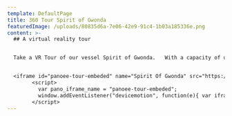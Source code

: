 ```yaml
---
template: DefaultPage
title: 360 Tour Spirit of Gwonda
featuredImage: /uploads/80835d6a-7e06-42e9-91c4-1b03a185336e.png
content: >-
  ## A virtual reality tour


  Take a VR Tour of our vessel Spirit of Gwonda.   With a capacity of up to 30 guests she is perfect for day charters and social occasions.   We recommend viewing on a larger screen for a more immersive viewing experience.  Mobile devices should be viewed in landscape mode.   Click on the portals or navigation images at the base of the tour to move around the boat.  


  <iframe id="panoee-tour-embeded" name="Spirit Of Gwonda" src="https://tour.panoee.com/iframe/spirit-of-gwonda" frameBorder="0" width="100%" height="400px" scrolling="no" allowvr="yes" allow="vr; xr; accelerometer; gyroscope; autoplay;" allowFullScreen="false" webkitallowfullscreen="false" mozallowfullscreen="false" loading="eager"></iframe>
        <script>
          var pano_iframe_name = "panoee-tour-embeded";
          window.addEventListener("devicemotion", function(e){ var iframe = document.getElementById(pano_iframe_name); if (iframe) iframe.contentWindow.postMessage({ type:"devicemotion", deviceMotionEvent:{ acceleration:{ x:e.acceleration.x, y:e.acceleration.y, z:e.acceleration.z }, accelerationIncludingGravity:{ x:e.accelerationIncludingGravity.x, y:e.accelerationIncludingGravity.y, z:e.accelerationIncludingGravity.z }, rotationRate:{ alpha:e.rotationRate.alpha, beta:e.rotationRate.beta, gamma:e.rotationRate.gamma }, interval:e.interval, timeStamp:e.timeStamp } }, "*"); });
        </script>
---
```

